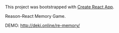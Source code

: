This project was bootstrapped with [Create React App](https://github.com/facebookincubator/create-react-app).

Reason-React Memory Game.

DEMO: http://deki.online/re-memory/

